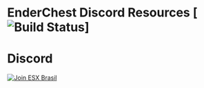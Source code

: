 # EnderChest Discord Resources [![Build Status](https://github.com/Iltotore/EnderChest?branch=master)]

# Discord

[![Join ESX Brasil](https://discordapp.com/api/guilds/718109282406498415/embed.png?style=banner2)](https://discord.gg/zX3A8Nb)
